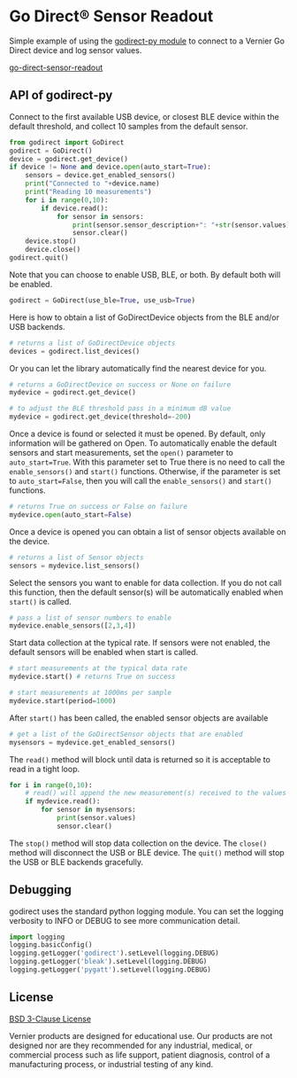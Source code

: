 # Go Direct® Sensor Readout

Simple example of using the [godirect-py module](https://pypi.org/project/godirect/) to connect to a Vernier Go Direct device and log sensor values.

[go-direct-sensor-readout](./godirect-sensor-readout.py)

## API of godirect-py

Connect to the first available USB device, or closest BLE device within the default threshold, and collect 10 samples from the default sensor.
```python
from godirect import GoDirect
godirect = GoDirect()
device = godirect.get_device()
if device != None and device.open(auto_start=True):
	sensors = device.get_enabled_sensors()
	print("Connected to "+device.name)
	print("Reading 10 measurements")
	for i in range(0,10):
		if device.read():
			for sensor in sensors:
				print(sensor.sensor_description+": "+str(sensor.values))
				sensor.clear()
	device.stop()
	device.close()
godirect.quit()
```

Note that you can choose to enable USB, BLE, or both. By default both will be enabled.
```python
godirect = GoDirect(use_ble=True, use_usb=True)
```

Here is how to obtain a list of GoDirectDevice objects from the BLE and/or USB backends.
```python
# returns a list of GoDirectDevice objects
devices = godirect.list_devices()
```

Or you can let the library automatically find the nearest device for you.
```python
# returns a GoDirectDevice on success or None on failure
mydevice = godirect.get_device()

# to adjust the BLE threshold pass in a minimum dB value
mydevice = godirect.get_device(threshold=-200)
```

Once a device is found or selected it must be opened. By default, only information will be gathered on Open. To automatically enable the default sensors and start measurements, set the `open()` parameter to `auto_start=True`. With this parameter set to True there is no need to call the `enable_sensors()` and `start()` functions. Otherwise, if the parameter is set to `auto_start=False`, then you will call the `enable_sensors()` and `start()` functions.
```python
# returns True on success or False on failure
mydevice.open(auto_start=False)
```

Once a device is opened you can obtain a list of sensor objects available on the device.
```python
# returns a list of Sensor objects
sensors = mydevice.list_sensors()
```

Select the sensors you want to enable for data collection. If you do not call this function, then the default sensor(s) will be automatically enabled when `start()` is called.
```python
# pass a list of sensor numbers to enable
mydevice.enable_sensors([2,3,4])
```

Start data collection at the typical rate. If sensors were not enabled, the default sensors will be enabled when start is called.
```python
# start measurements at the typical data rate
mydevice.start() # returns True on success

# start measurements at 1000ms per sample
mydevice.start(period=1000)
```

After `start()` has been called, the enabled sensor objects are available
```python
# get a list of the GoDirectSensor objects that are enabled
mysensors = mydevice.get_enabled_sensors()
```

The `read()` method will block until data is returned so it is acceptable to read in a tight loop.

```python
for i in range(0,10):
	# read() will append the new measurement(s) received to the values list in the Sensor object
	if mydevice.read():
    	for sensor in mysensors:
			print(sensor.values)
			sensor.clear()
```

The `stop()` method will stop data collection on the device. 
The `close()` method will disconnect the USB or BLE device. 
The `quit()` method will stop the USB or BLE backends gracefully.

## Debugging

godirect uses the standard python logging module. You can set the logging verbosity to INFO or DEBUG to see more communication detail.

```python
import logging
logging.basicConfig()
logging.getLogger('godirect').setLevel(logging.DEBUG)
logging.getLogger('bleak').setLevel(logging.DEBUG)
logging.getLogger('pygatt').setLevel(logging.DEBUG)
```

## License

[BSD 3-Clause License](../../../LICENSE)

Vernier products are designed for educational use. Our products are not designed nor are they recommended for any industrial, medical, or commercial process such as life support, patient diagnosis, control of a manufacturing process, or industrial testing of any kind.

